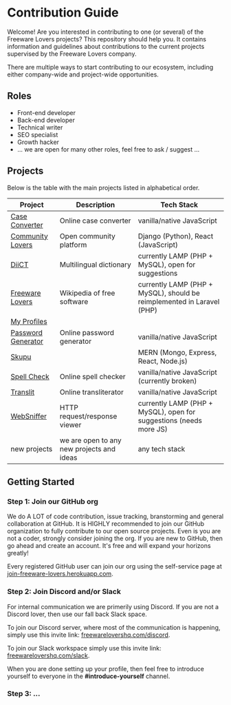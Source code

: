 # Contribution Guide

Welcome! Are you interested in contributing to one (or several) of the Freeware Lovers projects? This repository should help you. It contains information and guidelines about contributions to the current projects supervised by the Freeware Lovers company.

There are multiple ways to start contributing to our ecosystem, including either company-wide and project-wide opportunities.

## Roles
- Front-end developer
- Back-end developer
- Technical writer
- SEO specialist
- Growth hacker
- ... we are open for many other roles, feel free to ask / suggest ...

## Projects

Below is the table with the main projects listed in alphabetical order.

Project | Description | Tech Stack
--- | --- | ---
[Case Converter](../../../CaseConverter) | Online case converter | vanilla/native JavaScript
[Community Lovers](../../../CommunityLovers) | Open community platform | Django (Python), React (JavaScript)
[DiiCT](../../../DiiCT) | Multilingual dictionary | currently LAMP (PHP + MySQL), open for suggestions
[Freeware Lovers](../../../FreewareLovers) | Wikipedia of free software | currently LAMP (PHP + MySQL), should be reimplemented in Laravel (PHP)
[My Profiles](../../../MyProfiles) | |
[Password Generator](../../../PasswordGenerator) | Online password generator | vanilla/native JavaScript
[Skupu](../../../Skupu) | | MERN (Mongo, Express, React, Node.js)
[Spell Check](../../../SpellCheck) | Online spell checker | vanilla/native JavaScript (currently broken)
[Translit](../../../Translit) | Online transliterator | vanilla/native JavaScript
[WebSniffer](../../../WebSniffer) | HTTP request/response viewer | currently LAMP (PHP + MySQL), open for suggestions (needs more JS)
new projects | we are open to any new projects and ideas | any tech stack

## Getting Started

### Step 1: Join our GitHub org

We do A LOT of code contribution, issue tracking, branstorming and general collaboration at GitHub. It is HIGHLY recommended to join our GitHub organization to fully contribute to our open source projects. Even is you are not a coder, strongly consider joining the org. If you are new to GitHub, then go ahead and create an account. It's free and will expand your horizons greatly!

Every registered GitHub user can join our org using the self-service page at [join-freeware-lovers.herokuapp.com](https://join-freeware-lovers.herokuapp.com/).

### Step 2: Join Discord and/or Slack

For internal communication we are primerily using Discord. If you are not a Discord lover, then use our fall back Slack space.

To join our Discord server, where most of the communication is happening, simply use this invite link: [freewarelovershq.com/discord](https://freewarelovershq.com/discord).

To join our Slack workspace simply use this invite link: [freewarelovershq.com/slack](https://freewarelovershq.com/slack).

When you are done setting up your profile, then feel free to introduce yourself to everyone in the **#introduce-yourself** channel.

### Step 3: ...


